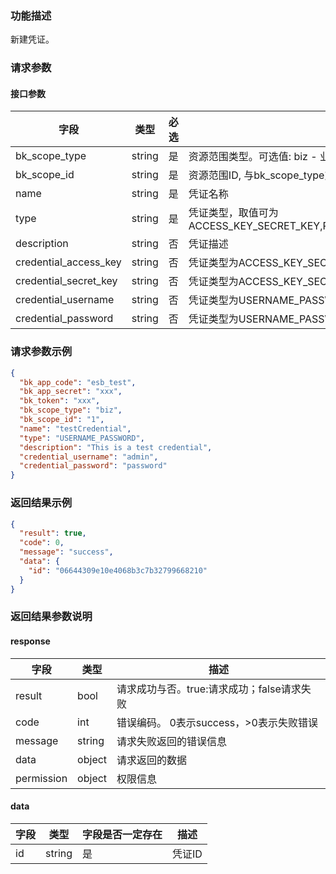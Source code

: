 ### 功能描述

新建凭证。

### 请求参数

#### 接口参数

| 字段                    | 类型     | 必选 | 描述                                                                   |
|-----------------------|--------|----|----------------------------------------------------------------------|
| bk_scope_type         | string | 是  | 资源范围类型。可选值: biz - 业务，biz_set - 业务集                                   |
| bk_scope_id           | string | 是  | 资源范围ID, 与bk_scope_type对应, 表示业务ID或者业务集ID                              |
| name                  | string | 是  | 凭证名称                                                                 |
| type                  | string | 是  | 凭证类型，取值可为ACCESS_KEY_SECRET_KEY,PASSWORD,USERNAME_PASSWORD,SECRET_KEY |
| description           | string | 否  | 凭证描述                                                                 |
| credential_access_key | string | 否  | 凭证类型为ACCESS_KEY_SECRET_KEY时填写                                        |
| credential_secret_key | string | 否  | 凭证类型为ACCESS_KEY_SECRET_KEY/SECRET_KEY时填写                             |
| credential_username   | string | 否  | 凭证类型为USERNAME_PASSWORD时填写                                            |
| credential_password   | string | 否  | 凭证类型为USERNAME_PASSWORD/PASSWORD时填写                                   |

### 请求参数示例

```json
{
  "bk_app_code": "esb_test",
  "bk_app_secret": "xxx",
  "bk_token": "xxx",
  "bk_scope_type": "biz",
  "bk_scope_id": "1",
  "name": "testCredential",
  "type": "USERNAME_PASSWORD",
  "description": "This is a test credential",
  "credential_username": "admin",
  "credential_password": "password"
}
```

### 返回结果示例

```json
{
  "result": true,
  "code": 0,
  "message": "success",
  "data": {
    "id": "06644309e10e4068b3c7b32799668210"
  }
}
```

### 返回结果参数说明

#### response

| 字段         | 类型     | 描述                         |
|------------|--------|----------------------------|
| result     | bool   | 请求成功与否。true:请求成功；false请求失败 |
| code       | int    | 错误编码。 0表示success，>0表示失败错误  |
| message    | string | 请求失败返回的错误信息                |
| data       | object | 请求返回的数据                    |
| permission | object | 权限信息                       |

#### data

| 字段 | 类型     | 字段是否一定存在 | 描述   |
|----|--------|----------|------|
| id | string | 是        | 凭证ID |
